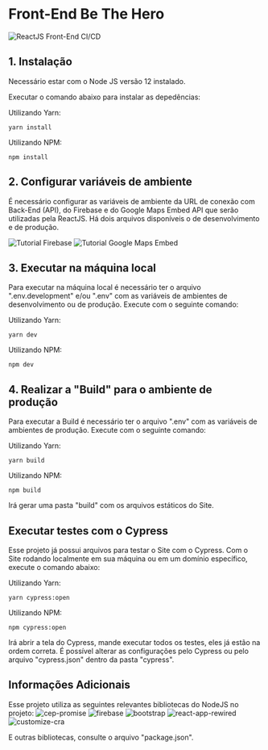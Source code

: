 # Front-End Be The Hero

![ReactJS Front-End CI/CD](https://github.com/NatanNMB15/semanaomnistack11/workflows/ReactJS%20Front-End%20CI/CD/badge.svg?branch=frontend)

## 1. Instalação

Necessário estar com o Node JS versão 12 instalado.

Executar o comando abaixo para instalar as depedências:

Utilizando Yarn:

```
yarn install
```

Utilizando NPM:

```
npm install
```

## 2. Configurar variáveis de ambiente

É necessário configurar as variáveis de ambiente da URL de conexão com Back-End (API), do Firebase e do Google Maps Embed API que serão utilizadas pela ReactJS. Há dois arquivos disponíveis o de desenvolvimento e de produção.

![Tutorial Firebase](https://firebase.google.com/docs/web/setup?hl=pt-br#aplicativos-node.js)
![Tutorial Google Maps Embed](https://developers.google.com/maps/documentation/embed/get-api-key)

## 3. Executar na máquina local

Para executar na máquina local é necessário ter o arquivo ".env.development" e/ou ".env" com as variáveis de ambientes de desenvolvimento ou de produção. Execute com o seguinte comando:

Utilizando Yarn:

```
yarn dev
```

Utilizando NPM:

```
npm dev
```

## 4. Realizar a "Build" para o ambiente de produção

Para executar a Build é necessário ter o arquivo ".env" com as variáveis de ambientes de produção. Execute com o seguinte comando:

Utilizando Yarn:

```
yarn build
```

Utilizando NPM:

```
npm build
```

Irá gerar uma pasta "build" com os arquivos estáticos do Site.

## Executar testes com o Cypress

Esse projeto já possui arquivos para testar o Site com o Cypress. Com o Site rodando localmente em sua máquina ou em um domínio específico, execute o comando abaixo:

Utilizando Yarn:

```
yarn cypress:open
```

Utilizando NPM:

```
npm cypress:open
```

Irá abrir a tela do Cypress, mande executar todos os testes, eles já estão na ordem correta. É possível alterar as configurações pelo Cypress ou pelo arquivo "cypress.json" dentro da pasta "cypress".

## Informações Adicionais

Esse projeto utiliza as seguintes relevantes bibliotecas do NodeJS no projeto:
![cep-promise](https://github.com/filipedeschamps/cep-promise)
![firebase](https://github.com/firebase/firebase-js-sdk)
![bootstrap](https://getbootstrap.com/docs/4.0/getting-started/download/#npm)
![react-app-rewired](https://github.com/timarney/react-app-rewired)
![customize-cra](https://github.com/arackaf/customize-cra)

E outras bibliotecas, consulte o arquivo "package.json".
